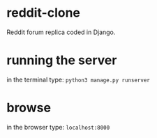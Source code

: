 # reddit-clone
Reddit forum replica coded in Django.

# running the server
in the terminal type: `python3 manage.py runserver`

# browse
in the browser type: `localhost:8000`
